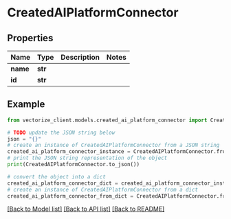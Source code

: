 # CreatedAIPlatformConnector


## Properties

Name | Type | Description | Notes
------------ | ------------- | ------------- | -------------
**name** | **str** |  | 
**id** | **str** |  | 

## Example

```python
from vectorize_client.models.created_ai_platform_connector import CreatedAIPlatformConnector

# TODO update the JSON string below
json = "{}"
# create an instance of CreatedAIPlatformConnector from a JSON string
created_ai_platform_connector_instance = CreatedAIPlatformConnector.from_json(json)
# print the JSON string representation of the object
print(CreatedAIPlatformConnector.to_json())

# convert the object into a dict
created_ai_platform_connector_dict = created_ai_platform_connector_instance.to_dict()
# create an instance of CreatedAIPlatformConnector from a dict
created_ai_platform_connector_from_dict = CreatedAIPlatformConnector.from_dict(created_ai_platform_connector_dict)
```
[[Back to Model list]](../README.md#documentation-for-models) [[Back to API list]](../README.md#documentation-for-api-endpoints) [[Back to README]](../README.md)



